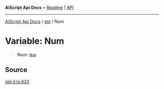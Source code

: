 ---
---
**AiScript Api Docs** • [Readme](../../README.md) \| [API](../../modules.md)

***

[AiScript Api Docs](../../README.md) / [std](../README.md) / Num

# Variable: Num

> **Num**: [`Num`](../interfaces/Num.md)

## Source

[std.d.ts:620](https://github.com/slofp/aitslib/blob/417fe62f0102d90b12040038b8cfc8d08c6859ce/src/std.d.ts#L620)

